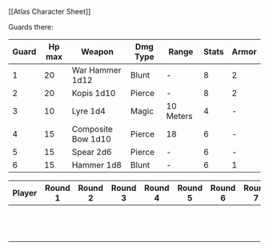 
[[Atlas Character Sheet]]

Guards there:

| Guard | Hp max | Weapon             | Dmg Type | Range     | Stats | Armor |
| ----- | ------ | ------------------ | -------- | --------- | ----- | ----- |
| 1     | 20     | War Hammer 1d12    | Blunt    | -         | 8     | 2     |
| 2     | 20     | Kopis 1d10         | Pierce   | -         | 8     | 2     |
| 3     | 10     | Lyre 1d4           | Magic    | 10 Meters | 4     | -     |
| 4     | 15     | Composite Bow 1d10 | Pierce   | 18        | 6     | -     |
| 5     | 15     | Spear 2d6          | Pierce   | -         | 6     | -     |
| 6     | 15     | Hammer 1d8         | Blunt    | -         | 6     | 1     |



| Player | Round 1 | Round 2 | Round 3 | Round 4 | Round 5 | Round 6 | Round 7 |
| ------ | ------- | ------- | ------- | ------- | ------- | ------- | ------- |
|        |         |         |         |         |         |         |         |
|        |         |         |         |         |         |         |         |
|        |         |         |         |         |         |         |         |
|        |         |         |         |         |         |         |         |
|        |         |         |         |         |         |         |         |
|        |         |         |         |         |         |         |         |
|        |         |         |         |         |         |         |         |
|        |         |         |         |         |         |         |         |
|        |         |         |         |         |         |         |         |
|        |         |         |         |         |         |         |         |
|        |         |         |         |         |         |         |         |
|        |         |         |         |         |         |         |         |
